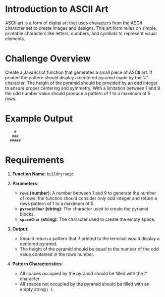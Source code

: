 
# Introduction to ASCII Art

ASCII art is a form of digital art that uses characters from the ASCII character set to create images and designs. This art form relies on simple, printable characters like letters, numbers, and symbols to represent visual elements.

# Challenge Overview

Create a JavaScript function that generates a small piece of ASCII art. If printed the pattern should display a centered pyramid made by the '#' character. The height of the pyramid should be provided by an odd integer to ensure proper centering and symmetry. With a limitation between 1 and 9 the odd number value should produce a pattern of 1 to a maximum of 5 rows.

# Example Output

```
    #
   ###
  #####
```

# Requirements

1. **Function Name**: `buildPyramid`

2. **Parameters**:
   - **`rows` (number)**: A number between 1 and 9 to generate the number of rows. the function should consider only odd integer and return a rows pattern of 1 to a maximum of 5.
   - **`pyramidChar` (string)**: The character used to create the pyramid blocks.
   - **`spaceChar` (string)**: The character used to create the empty space.

3. **Output**:
   - Should return a pattern that if printed to the terminal would display a centered pyramid.
   - The height of the pyramid should be equal to the number of the odd value contained in the rows number.

4. **Pattern Characteristics**:
   - All spaces occupied by the pyramid should be filled with the # character.
   - All spaces not occupied by the pyramid should be filled with an empty string (` `).

